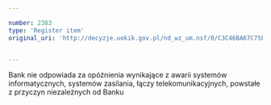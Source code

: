 ```yaml
---

number: 2383
type: 'Register item'
original_uri: 'http://decyzje.uokik.gov.pl/nd_wz_um.nsf/0/C3C46BA67C75FA00C12578C3003B2258?OpenDocument'


---
```


Bank nie odpowiada za opóźnienia wynikające z awarii systemów informatycznych, systemów zasilania, łączy telekomunikacyjnych, powstałe z przyczyn niezależnych od Banku
